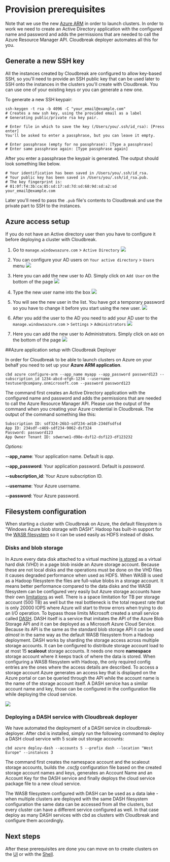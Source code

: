 # Provision prerequisites

Note that we use the new [Azure ARM](https://azure.microsoft.com/en-us/documentation/articles/resource-group-overview/) in order to launch clusters. In order to work we need to create an Active Directory application with the configured name and password and adds the permissions that are needed to call the Azure Resource Manager API. Cloudbreak deployer automates all this for you.

## Generate a new SSH key

All the instances created by Cloudbreak are configured to allow key-based SSH,
so you'll need to provide an SSH public key that can be used later to SSH onto the instances in the clusters you'll create with Cloudbreak.
You can use one of your existing keys or you can generate a new one.

To generate a new SSH keypair:

```
ssh-keygen -t rsa -b 4096 -C "your_email@example.com"
# Creates a new ssh key, using the provided email as a label
# Generating public/private rsa key pair.
```

```
# Enter file in which to save the key (/Users/you/.ssh/id_rsa): [Press enter]
You'll be asked to enter a passphrase, but you can leave it empty.

# Enter passphrase (empty for no passphrase): [Type a passphrase]
# Enter same passphrase again: [Type passphrase again]
```

After you enter a passphrase the keypair is generated. The output should look something like below.
```
# Your identification has been saved in /Users/you/.ssh/id_rsa.
# Your public key has been saved in /Users/you/.ssh/id_rsa.pub.
# The key fingerprint is:
# 01:0f:f4:3b:ca:85:sd:17:sd:7d:sd:68:9d:sd:a2:sd your_email@example.com
```

Later you'll need to pass the `.pub` file's contents to Cloudbreak and use the private part to SSH to the instances.

## Azure access setup

If you do not have an Active directory user then you have to configure it before deploying a cluster with Cloudbreak.

1. Go to `manage.windowsazure.com` > `Active Directory`
![](https://raw.githubusercontent.com/sequenceiq/cloudbreak-deployer/docsupdate/docs/images/azure1.png)

2. You can configure your AD users on `Your active directory` > `Users` menu
![](https://raw.githubusercontent.com/sequenceiq/cloudbreak-deployer/docsupdate/docs/images/azure2.png)

3. Here you can add the new user to AD. Simply click on `Add User` on the bottom of the page
![](https://raw.githubusercontent.com/sequenceiq/cloudbreak-deployer/docsupdate/docs/images/azure3.png)

4. Type the new user name into the box
![](https://raw.githubusercontent.com/sequenceiq/cloudbreak-deployer/docsupdate/docs/images/azure4.png)

5. You will see the new user in the list. You have got a temporary password so you have to change it before you start using the new user.
![](https://raw.githubusercontent.com/sequenceiq/cloudbreak-deployer/docsupdate/docs/images/azure5.png)

6. After you add the user to the AD you need to add your AD user to the `manage.windowsazure.com` > `Settings` > `Administrators`
![](https://raw.githubusercontent.com/sequenceiq/cloudbreak-deployer/docsupdate/docs/images/azure6.png)

7. Here you can add the new user to Administrators. Simply click on `Add` on the bottom of the page
![](https://raw.githubusercontent.com/sequenceiq/cloudbreak-deployer/docsupdate/docs/images/azure7.png)

##Azure application setup with Cloudbreak Deployer

In order for Cloudbreak to be able to launch clusters on Azure on your behalf you need to set up your **Azure ARM application**.

```
cbd azure configure-arm --app_name myapp --app_password password123 --subscription_id 1234-abcd-efgh-1234 --username testuser@company.onmicrosoft.com --password password123
```
The command first creates an Active Directory application with the configured name and password and adds the permissions that are needed to call the Azure Resource Manager API.
Please use the output of the command when you creating your Azure credential in Cloudbreak.
The output of the command something like this:

```
Subscription ID: sdf324-26b3-sdf234-ad10-234dfsdfsd
App ID: 234sdf-c469-sdf234-9062-dsf324
Password: password123
App Owner Tenant ID: sdwerwe1-d98e-dsf12-dsf123-df123232
```

*Options:*

**--app_name**: Your application name. Default is *app*.

**--app_password**: Your application password. Default is *password*.

**--subscription_id**: Your Azure subscription ID.

**--username**: Your Azure username.

**--password**: Your Azure password.

## Filesystem configuration

When starting a cluster with Cloudbreak on Azure, the default filesystem is “Windows Azure blob storage with DASH”. Hadoop has built-in support for the [WASB filesystem](https://hadoop.apache.org/docs/current/hadoop-azure/index.html) so it can be used easily as HDFS instead of disks.

### Disks and blob storage

In Azure every data disk attached to a virtual machine [is stored](https://azure.microsoft.com/en-us/documentation/articles/virtual-machines-disks-vhds/) as a virtual hard disk (VHD) in a page blob inside an Azure storage account. Because these are not local disks and the operations must be done on the VHD files it causes degraded performance when used as HDFS.
When WASB is used as a Hadoop filesystem the files are full-value blobs in a storage account. It means better performance compared to the data disks and the WASB filesystem can be configured very easily but Azure storage accounts have their own [limitations](https://azure.microsoft.com/en-us/documentation/articles/azure-subscription-service-limits/#storage-limits) as well. There is a space limitation for TB per storage account (500 TB) as well but the real bottleneck is the total request rate that is only 20000 IOPS where Azure will start to throw errors when trying to do an I/O operation.
To bypass those limits Microsoft created a small service called [DASH](https://github.com/MicrosoftDX/Dash). DASH itself is a service that imitates the API of the Azure Blob Storage API and it can be deployed as a Microsoft Azure Cloud Service. Because its API is the same as the standard blob storage API it can be used *almost* in the same way as the default WASB filesystem from a Hadoop deployment.
DASH works by sharding the storage access across multiple storage accounts. It can be configured to distribute storage account load to at most 15 **scaleout** storage accounts. It needs one more **namespace** storage account where it keeps track of where the data is stored.
When configuring a WASB filesystem with Hadoop, the only required config entries are the ones where the access details are described. To access a storage account Azure generates an access key that is displayed on the Azure portal or can be queried through the API while the account name is the name of the storage account itself. A DASH service has a similar account name and key, those can be configured in the configuration file while deploying the cloud service.

![](https://raw.githubusercontent.com/sequenceiq/cloudbreak-deployer/docsupdate/docs/images/dash.png)

### Deploying a DASH service with Cloudbreak deployer

We have automated the deployment of a DASH service in cloudbreak-deployer. After cbd is installed, simply run the following command to deploy a DASH cloud service with 5 scale out storage accounts:
```
cbd azure deploy-dash --accounts 5 --prefix dash --location "West Europe" --instances 3
```

The command first creates the namespace account and the scaleout storage accounts, builds the *.cscfg* configuration file based on the created storage account names and keys, generates an Account Name and an Account Key for the DASH service and finally deploys the cloud service package file to a new cloud service.

The WASB filesystem configured with DASH can be used as a data lake - when multiple clusters are deployed with the same DASH filesystem configuration the same data can be accessed from all the clusters, but every cluster can have a different service configured as well. In that case deploy as many DASH services with cbd as clusters with Cloudbreak and configure them accordingly.

## Next steps

After these prerequisites are done you can move on to create clusters on the [UI](azure_cb_ui.md) or with the [Shell](azure_cb_shell.md).
